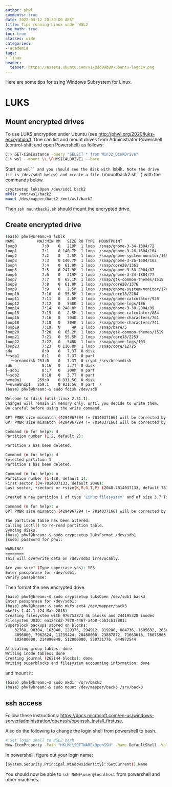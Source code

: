 ```yaml
---
author: phwl
comments: true
date: 2022-03-12 20:30:00 AEST
title: Tips running Linux under WSL2
use_math: true
toc: true
classes: wide
categories:
- academia
tags:
- linux
header:
  teaser: https://assets.ubuntu.com/v1/8dd99b80-ubuntu-logo14.png
---
```


Here are some tips for using Windows Subsystem for Linux.

# LUKS
## Mount encrypted drives
To use LUKS encryption under Ubuntu (see <http://phwl.org/2020/luks-encryption/>).
One can list and mount drives from Administrator Powershell (control-shift and open Powershell) as follows:
```bash
C:> GET-CimInstance -query "SELECT * from Win32_DiskDrive"
C:> wsl --mount \\.\PHYSICALDRIVE1 --bare
```

Start up ```wsl`` and you should see the disk with ```lsblk```. Note the
drive (it is /dev/sdd1 below) and create a file (```mountback2.sh```)
with the commands below.
```bash
cryptsetup luksOpen /dev/sdd1 back2
mkdir /mnt/wsl/back2
mount /dev/mapper/back2 /mnt/wsl/back2
```
Then ```ssh mountback2.sh``` should mount the encrypted drive.

## Create encrypted drive
```bash
(base) phwl@bream:~$ lsblk
NAME          MAJ:MIN RM   SIZE RO TYPE  MOUNTPOINT
loop0           7:0    0   219M  1 loop  /snap/gnome-3-34-1804/72
loop1           7:1    0 140.7M  1 loop  /snap/gnome-3-26-1604/104
loop2           7:2    0   2.5M  1 loop  /snap/gnome-system-monitor/169
loop3           7:3    0 140.7M  1 loop  /snap/gnome-3-26-1604/102
loop4           7:4    0  61.9M  1 loop  /snap/core20/1361
loop5           7:5    0 247.9M  1 loop  /snap/gnome-3-38-2004/87
loop6           7:6    0   219M  1 loop  /snap/gnome-3-34-1804/77
loop7           7:7    0  65.1M  1 loop  /snap/gtk-common-themes/1515
loop8           7:8    0  61.9M  1 loop  /snap/core20/1376
loop9           7:9    0   2.5M  1 loop  /snap/gnome-system-monitor/174
loop10          7:10   0  55.5M  1 loop  /snap/core18/2284
loop11          7:11   0   2.6M  1 loop  /snap/gnome-calculator/920
loop12          7:12   0   548K  1 loop  /snap/gnome-logs/106
loop14          7:14   0 248.8M  1 loop  /snap/gnome-3-38-2004/99
loop15          7:15   0   2.5M  1 loop  /snap/gnome-calculator/884
loop16          7:16   0   704K  1 loop  /snap/gnome-characters/761
loop18          7:18   0   704K  1 loop  /snap/gnome-characters/741
loop19          7:19   0     4K  1 loop  /snap/bare/5
loop20          7:20   0  65.2M  1 loop  /snap/gtk-common-themes/1519
loop21          7:21   0  55.5M  1 loop  /snap/core18/2253
loop22          7:22   0   548K  1 loop  /snap/gnome-logs/103
loop23          7:23   0 110.8M  1 loop  /snap/core/12725
sda             8:0    0   7.3T  0 disk  
└─sda1          8:1    0   7.3T  0 part  
  └─breamdisk 253:0    0   7.3T  0 crypt /srv/breamdisk
sdb             8:16   0   3.7T  0 disk  
├─sdb1          8:17   0   200M  0 part  
└─sdb2          8:18   0   3.7T  0 part  
nvme0n1       259:0    0 931.5G  0 disk  
└─nvme0n1p1   259:1    0 931.5G  0 part  /
(base) phwl@bream:~$ sudo fdisk /dev/sdb

Welcome to fdisk (util-linux 2.31.1).
Changes will remain in memory only, until you decide to write them.
Be careful before using the write command.

GPT PMBR size mismatch (4294967294 != 7814037166) will be corrected by w(rite).
GPT PMBR size mismatch (4294967294 != 7814037166) will be corrected by w(rite).

Command (m for help): d
Partition number (1,2, default 2): 

Partition 2 has been deleted.

Command (m for help): d
Selected partition 1
Partition 1 has been deleted.

Command (m for help): n
Partition number (1-128, default 1): 
First sector (34-7814037133, default 2048): 
Last sector, +sectors or +size{K,M,G,T,P} (2048-7814037133, default 7814037133): 

Created a new partition 1 of type 'Linux filesystem' and of size 3.7 TiB.

Command (m for help): w
GPT PMBR size mismatch (4294967294 != 7814037166) will be corrected by w(rite).

The partition table has been altered.
Calling ioctl() to re-read partition table.
Syncing disks.
(base) phwl@bream:~$ sudo cryptsetup luksFormat /dev/sdb1
[sudo] password for phwl: 

WARNING!
========
This will overwrite data on /dev/sdb1 irrevocably.

Are you sure? (Type uppercase yes): YES
Enter passphrase for /dev/sdb1: 
Verify passphrase: 
```

Then format the new encrypted drive.
```bash
(base) phwl@bream:~$ sudo cryptsetup luksOpen /dev/sdb1 back3
Enter passphrase for /dev/sdb1: 
(base) phwl@bream:~$ sudo mkfs.ext4 /dev/mapper/back3
mke2fs 1.44.1 (24-Mar-2018)
Creating filesystem with 976753873 4k blocks and 244195328 inodes
Filesystem UUID: ea124cd2-7978-4467-a4b8-cbb3cb17881c
Superblock backups stored on blocks: 
	32768, 98304, 163840, 229376, 294912, 819200, 884736, 1605632, 2654208, 
	4096000, 7962624, 11239424, 20480000, 23887872, 71663616, 78675968, 
	102400000, 214990848, 512000000, 550731776, 644972544

Allocating group tables: done                            
Writing inode tables: done                            
Creating journal (262144 blocks): done
Writing superblocks and filesystem accounting information: done    
```

and mount it:
```bash
(base) phwl@bream:~$ sudo mkdir /srv/back3
(base) phwl@bream:~$ sudo mount /dev/mapper/back3 /srv/back3
```

## ssh access
Follow these instructions: <https://docs.microsoft.com/en-us/windows-server/administration/openssh/openssh_install_firstuse>.

Also do the following to change the login shell from powershell to bash.

```bash
# Set login shell to WSL2 bash
New-ItemProperty -Path "HKLM:\SOFTWARE\OpenSSH" -Name DefaultShell -Value "C:\WINDOWS\System32\bash.exe" -PropertyType String -Force

```

In powershell, figure out your login name:
```bash
[System.Security.Principal.WindowsIdentity]::GetCurrent().Name
```

You should now be able to ```ssh NANE\user@localhost``` from powershell and
other machines.
